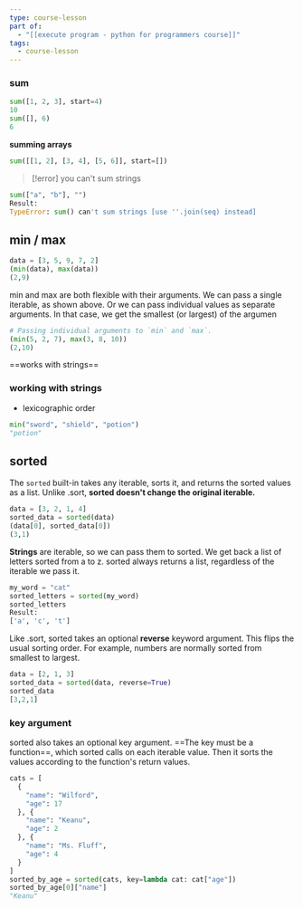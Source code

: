 ```yaml
---
type: course-lesson
part of:
  - "[[execute program - python for programmers course]]"
tags:
  - course-lesson
---
```


### sum

```python
sum([1, 2, 3], start=4)
10
sum([], 6)
6
```

**summing arrays**

```python
sum([[1, 2], [3, 4], [5, 6]], start=[])
```

> [!error] you can't sum strings

```python
sum(["a", "b"], "")
Result:
TypeError: sum() can't sum strings [use ''.join(seq) instead]
```

## min / max

```python
data = [3, 5, 9, 7, 2]
(min(data), max(data))
(2,9)
```

min and max are both flexible with their arguments. We can pass a single iterable, as shown above. Or we can pass individual values as separate arguments. In that case, we get the smallest (or largest) of the argumen

```python
# Passing individual arguments to `min` and `max`.
(min(5, 2, 7), max(3, 8, 10))
(2,10)
```

==works with strings==
### working with strings
- lexicographic order

```python
min("sword", "shield", "potion")
"potion"
```

## sorted

The `sorted` built-in takes any iterable, sorts it, and returns the sorted values as a list. Unlike .sort, **sorted doesn't change the original iterable.**

```python
data = [3, 2, 1, 4]
sorted_data = sorted(data)
(data[0], sorted_data[0])
(3,1)
```

**Strings** are iterable, so we can pass them to sorted. We get back a list of letters sorted from a to z. sorted always returns a list, regardless of the iterable we pass it.

```python
my_word = "cat"
sorted_letters = sorted(my_word)
sorted_letters
Result:
['a', 'c', 't']
```

Like .sort, sorted takes an optional **reverse** keyword argument. This flips the usual sorting order. For example, numbers are normally sorted from smallest to largest.

```python
data = [2, 1, 3]
sorted_data = sorted(data, reverse=True)
sorted_data
[3,2,1]
```

### key argument

sorted also takes an optional key argument. ==The key must be a function==, which sorted calls on each iterable value. Then it sorts the values according to the function's return values. 

```python
cats = [
  {
    "name": "Wilford",
    "age": 17
  }, {
    "name": "Keanu",
    "age": 2
  }, {
    "name": "Ms. Fluff",
    "age": 4
  }
]
sorted_by_age = sorted(cats, key=lambda cat: cat["age"])
sorted_by_age[0]["name"]
"Keanu"
```


